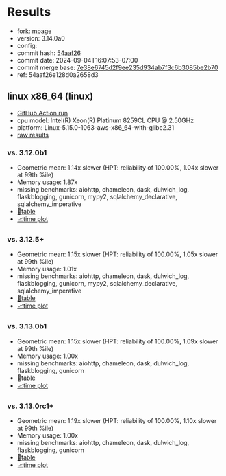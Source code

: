 # Results

- fork: mpage
- version: 3.14.0a0
- config: 
- commit hash: [54aaf26](https://github.com/mpage/cpython/commit/54aaf26)
- commit date: 2024-09-04T16:07:53-07:00
- commit merge base: [7e38e6745d2f9ee235d934ab7f3c6b3085be2b70](https://github.com/mpage/cpython/commit/7e38e6745d2f9ee235d934ab7f3c6b3085be2b70)
- ref: 54aaf26e128d0a2658d3

## linux x86_64 (linux)

- [GitHub Action run](https://github.com/facebookexperimental/free-threading-benchmarking/actions/runs/10712974270)
- cpu model: Intel(R) Xeon(R) Platinum 8259CL CPU @ 2.50GHz
- platform: Linux-5.15.0-1063-aws-x86_64-with-glibc2.31
- [raw results](bm-20240904-linux-x86_64-mpage-54aaf26e128d0a2658d3-3.14.0a0-54aaf26.json)

### vs. 3.12.0b1

- Geometric mean: 1.14x slower (HPT: reliability of 100.00%, 1.04x slower at 99th %ile)
- Memory usage: 1.87x
- missing benchmarks: aiohttp, chameleon, dask, dulwich_log, flaskblogging, gunicorn, mypy2, sqlalchemy_declarative, sqlalchemy_imperative
- [📄table](bm-20240904-linux-x86_64-mpage-54aaf26e128d0a2658d3-3.14.0a0-54aaf26-vs-3.12.0b1.md)
- [📈time plot](bm-20240904-linux-x86_64-mpage-54aaf26e128d0a2658d3-3.14.0a0-54aaf26-vs-3.12.0b1.svg)

### vs. 3.12.5+

- Geometric mean: 1.15x slower (HPT: reliability of 100.00%, 1.05x slower at 99th %ile)
- Memory usage: 1.01x
- missing benchmarks: aiohttp, chameleon, dask, dulwich_log, flaskblogging, gunicorn, mypy2, sqlalchemy_declarative, sqlalchemy_imperative
- [📄table](bm-20240904-linux-x86_64-mpage-54aaf26e128d0a2658d3-3.14.0a0-54aaf26-vs-3.12.5%2B.md)
- [📈time plot](bm-20240904-linux-x86_64-mpage-54aaf26e128d0a2658d3-3.14.0a0-54aaf26-vs-3.12.5%2B.svg)

### vs. 3.13.0b1

- Geometric mean: 1.15x slower (HPT: reliability of 100.00%, 1.09x slower at 99th %ile)
- Memory usage: 1.00x
- missing benchmarks: aiohttp, chameleon, dask, dulwich_log, flaskblogging, gunicorn
- [📄table](bm-20240904-linux-x86_64-mpage-54aaf26e128d0a2658d3-3.14.0a0-54aaf26-vs-3.13.0b1.md)
- [📈time plot](bm-20240904-linux-x86_64-mpage-54aaf26e128d0a2658d3-3.14.0a0-54aaf26-vs-3.13.0b1.svg)

### vs. 3.13.0rc1+

- Geometric mean: 1.19x slower (HPT: reliability of 100.00%, 1.10x slower at 99th %ile)
- Memory usage: 1.00x
- missing benchmarks: aiohttp, chameleon, dask, dulwich_log, flaskblogging, gunicorn
- [📄table](bm-20240904-linux-x86_64-mpage-54aaf26e128d0a2658d3-3.14.0a0-54aaf26-vs-3.13.0rc1%2B.md)
- [📈time plot](bm-20240904-linux-x86_64-mpage-54aaf26e128d0a2658d3-3.14.0a0-54aaf26-vs-3.13.0rc1%2B.svg)

